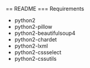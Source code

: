 == README
=== Requirements
* python2
* python2-pillow
* python2-beautifulsoup4
* python2-chardet
* python2-lxml
* python2-cssselect
* python2-cssutils
